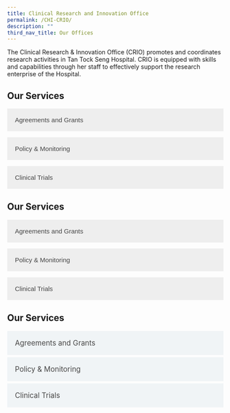 ```yaml
---
title: Clinical Research and Innovation Office
permalink: /CHI-CRIO/
description: ""
third_nav_title: Our Offices
---
```

The Clinical Research &amp; Innovation Office (CRIO) promotes and coordinates research activities in Tan Tock Seng Hospital. CRIO is equipped with skills and capabilities through her staff to effectively support the research enterprise of the Hospital.


<style>
.accordion {
  background-color: #eee;
  color: #444;
  cursor: pointer;
  padding: 18px;
  width: 100%;
  border: none;
  text-align: left;
  outline: none;
  font-size: 15px;
  transition: 0.4s;
}

.active, .accordion:hover {
  background-color: #ccc; 
}

.panel {
  padding: 0 18px;
  display: none;
  background-color: white;
  overflow: hidden;
}
</style>



<h2>Our Services</h2>

<button class="accordion">Agreements and Grants</button>
<div class="panel">
  <p>​The CRIO Administration team provides advice on the appropriate types of agreements to be used for individual studies. 

We facilitate research collaboration activities with external parties placing appropriate research agreements to ensure studies or trials are conducted in accordance with all applicable laws and regulations.

Agreements are important to safeguard the safety and rights of the research participants and TTSH stakeholders.</p>
</div>

<button class="accordion">Policy &amp; Monitoring</button>
<div class="panel">
  <p>​The Policy and Monitoring section oversees the governance for research in TTSH, including research risk management, research policy formulation and implementation, internal and external audits and inspections as well as research training on proper conduct of research.

The section also ensures that the research activities conducted within TTSH comply with internal research policies, as well as the Good Clinical Practice guidelines of the International Council for Harmonisation of Technical Requirements for Pharmaceuticals for Human Use (ICH) and relevant Singapore laws and regulations.

In line with that, the monitoring team provides research monitoring services for investigator-initiated studies, including those regulated by Health Products (Clinical Trials) Regulations and the Human Biomedical Research Act.

We also handle research insurance matters, assist with regulatory submissions and manage matters related to clinicaltrials.gov and federal wide assurances.

To find out more how we can help you, please contact CRIO@ttsh.com.sg.</p>
</div>

<button class="accordion">Clinical Trials</button>
<div class="panel">
  <p>​The Clinical Trials Unit (CTU) is the centralised unit promoting and coordinating high-quality clinical trials in TTSH.

The CTU matches potential pharmaceutical companies with our clinician researchers. We actively seek partnership with pharmaceutical companies and research institutes to develop the best care for our patients.</p>
</div>

<h2>Our Services</h2>

<button class="accordion">Agreements and Grants</button>
<div class="panel">
  <p>​The CRIO Administration team provides advice on the appropriate types of agreements to be used for individual studies. 

We facilitate research collaboration activities with external parties placing appropriate research agreements to ensure studies or trials are conducted in accordance with all applicable laws and regulations.

Agreements are important to safeguard the safety and rights of the research participants and TTSH stakeholders.</p>
</div>

<button class="accordion">Policy &amp; Monitoring</button>
<div class="panel">
  <p>​The Policy and Monitoring section oversees the governance for research in TTSH, including research risk management, research policy formulation and implementation, internal and external audits and inspections as well as research training on proper conduct of research.

The section also ensures that the research activities conducted within TTSH comply with internal research policies, as well as the Good Clinical Practice guidelines of the International Council for Harmonisation of Technical Requirements for Pharmaceuticals for Human Use (ICH) and relevant Singapore laws and regulations.

In line with that, the monitoring team provides research monitoring services for investigator-initiated studies, including those regulated by Health Products (Clinical Trials) Regulations and the Human Biomedical Research Act.

We also handle research insurance matters, assist with regulatory submissions and manage matters related to clinicaltrials.gov and federal wide assurances.

To find out more how we can help you, please contact CRIO@ttsh.com.sg.</p>
</div>

<button class="accordion">Clinical Trials</button>
<div class="panel">
  <p>​The Clinical Trials Unit (CTU) is the centralised unit promoting and coordinating high-quality clinical trials in TTSH.

The CTU matches potential pharmaceutical companies with our clinician researchers. We actively seek partnership with pharmaceutical companies and research institutes to develop the best care for our patients.</p>
</div>

<div class="container">

<style>

input {
	display: none;
}
label {
	display: block;
	padding: 18px 18px 18px 18px;
	margin: 0 0 5px 0;
	cursor: pointor;
	background: #F0F4F6; *colour*
	border-radius: 3px;
	color: #484848; *colour of text*
	transition: ease .5s;
	font-size: 1.2em;
	
}

label:hover {
	background: #ccc;
	color: ##D1C052;
	transition: ease .5s;
}

.accordion-content {
	/* background: #ccc; */
	padding: 10px 0px 30px 30px;
	/* border: 1px solid #ccc; */
	margin: 0 0 5px 0;
	border-radius: 10px;
	transition: ease .4s;
}

input + label + .accordion-content {
	display: none;
}

input:checked + label + .accordion-content {
	display: none;
}

input:checked + label + .accordion-content {
	display: block;
}

</style>
<!-- End of accordion -->

<div class="container">

<h2 id="our-main-plans">Our Services</h2>
<div>
	<input id="title1" type="checkbox"><label for="title1">Agreements and Grants</label>
	<div class="accordion-content">
		<p>​The CRIO Administration team provides advice on the appropriate types of agreements to be used for individual studies.

We facilitate research collaboration activities with external parties placing appropriate research agreements to ensure studies or trials are conducted in accordance with all applicable laws and regulations.

Agreements are important to safeguard the safety and rights of the research participants and TTSH stakeholders.</p>
	</div>
	<input id="title2" type="checkbox"><label for="title2">Policy &amp; Monitoring</label>
	<div class="accordion-content">
		<p>The Policy and Monitoring section oversees the governance for research in TTSH, including research risk management, research policy formulation and implementation, internal and external audits and inspections as well as research training on proper conduct of research.

The section also ensures that the research activities conducted within TTSH comply with internal research policies, as well as the Good Clinical Practice guidelines of the International Council for Harmonisation of Technical Requirements for Pharmaceuticals for Human Use (ICH) and relevant Singapore laws and regulations.

In line with that, the monitoring team provides research monitoring services for investigator-initiated studies, including those regulated by Health Products (Clinical Trials) Regulations and the Human Biomedical Research Act.

We also handle research insurance matters, assist with regulatory submissions and manage matters related to clinicaltrials.gov and federal wide assurances.

To find out more how we can help you, please contact&nbsp;[CRIO@ttsh.com.sg](mailto:CRIO@ttsh.com.sg).</p>
	</div>
	<input id="title3" type="checkbox"><label for="title3">Clinical Trials</label>
	<div class="accordion-content">
		<p>​The Clinical Trials Unit (CTU) is the centralised unit promoting and coordinating high-quality clinical trials in TTSH.

The CTU matches potential pharmaceutical companies with our clinician researchers. We actively seek partnership with pharmaceutical companies and research institutes to develop the best care for our patients.</p>
	</div>
	
</div></div></div>